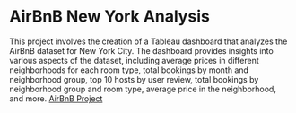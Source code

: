 <H1> AirBnB New York Analysis </H1>
This project involves the creation of a Tableau dashboard that analyzes the AirBnB dataset for New York City. The dashboard provides insights into various aspects of the dataset, including average prices in different neighborhoods for each room type, total bookings by month and neighborhood group, top 10 hosts by user review, total bookings by neighborhood group and room type, average price in the neighborhood, and more.
<a href = "https://public.tableau.com/views/AirBnB_16891902771890/Dashboard1?:language=en-US&publish=yes&:display_count=n&:origin=viz_share_link"> AirBnB Project 

